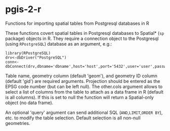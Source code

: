 # pgis-2-r
Functions for importing spatial tables from Postgresql databases in R

These functions covert spatial tables in Postgresql databases to Spatial* (`sp` package) objects in R. They require a connection object to the Postgresql (using `RPostgreSQL`) database as an argument, e.g.:

```
library(RPostgreSQL)
drv<-dbDriver("PostgreSQL")
conn<-dbConnect(drv,dbname='dbname',host='host',port='5432',user='user',password='password')
```

Table name, geometry column (default 'geom'), and geometry ID column (default 'gid') are required arguments. Projection should be entered as the EPSG code number (but can be left null). The other.cols argument allows to select a list of columns from the table to attach as a data frame in R (default is all columns). If this is set to null the function will return a Spatial-only object (no data frame).

An optional 'query' argument can send additional SQL (`AND`,`LIMIT`,`ORDER BY`), etc. to modify the table selection. Default selection is all non-null geometries.
